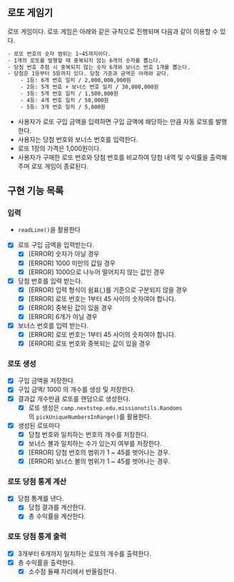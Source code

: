 ## 로또 게임기

로또 게임이다. 로또 게임은 아래와 같은 규칙으로 진행되며 다음과 같이 이용할 수 있다.

```bash
- 로또 번호의 숫자 범위는 1~45까지이다.
- 1개의 로또를 발행할 때 중복되지 않는 6개의 숫자를 뽑는다.
- 당첨 번호 추첨 시 중복되지 않는 숫자 6개와 보너스 번호 1개를 뽑는다.
- 당첨은 1등부터 5등까지 있다. 당첨 기준과 금액은 아래와 같다.
    - 1등: 6개 번호 일치 / 2,000,000,000원
    - 2등: 5개 번호 + 보너스 번호 일치 / 30,000,000원
    - 3등: 5개 번호 일치 / 1,500,000원
    - 4등: 4개 번호 일치 / 50,000원
    - 5등: 3개 번호 일치 / 5,000원
```

- 사용자가 로또 구입 금액을 입력하면 구입 금액에 해당하는 만큼 자동 로또를 발행한다.
- 사용자는 당첨 번호와 보너스 번호를 입력한다.
- 로또 1장의 가격은 1,000원이다.
- 사용자가 구매한 로또 번호와 당첨 번호를 비교하여 당첨 내역 및 수익률을 출력해주며 로또 게임이 종료된다.

## 구현 기능 목록
### 입력

- `readLine()`을 활용한다
- [x]  로또 구입 금액을 입력받는다.
    - [x]  [ERROR] 숫자가 아닐 경우
    - [x]  [ERROR] 1000 미만의 값일 경우
    - [x]  [ERROR] 1000으로 나누어 떨어지지 않는 값인 경우
- [x]  당첨 번호를 입력 받는다.
    - [x]  [ERROR] 입력 형식이 쉼표(,)를 기준으로 구분되지 않을 경우
    - [x]  [ERROR] 로또 번호는 1부터 45 사이의 숫자여야 합니다.
    - [x]  [ERROR] 중복된 값이 있을 경우
    - [x]  [ERROR] 6개가 아닐 경우
- [x]  보너스 번호를 입력 받는다.
    - [x]  [ERROR] 로또 번호는 1부터 45 사이의 숫자여야 합니다.
    - [x]  [ERROR] 로또 번호와 중복되는 값이 있을 경우

### 로또 생성

- [x]  구입 금액을 저장한다.
- [x]  구입 금액/ 1000 의 개수를 생성 및 저장한다.
- [x]  결과값 개수만큼 로또를 랜덤으로 생성한다.
    - [x]  로또 생성은 `camp.nextstep.edu.missionutils.Randoms`
      의 `pickUniqueNumbersInRange()`를 활용한다.
- [x]  생성된 로또마다
    - [x]  당첨 번호와 일치하는 번호의 개수를 저장한다.
    - [x]  보너스 볼과 일치하는 수가 있는지 여부를 저장한다.
    - [x]  [ERROR] 당첨 번호의 범위가 1 ~ 45를 벗어나는 경우.
    - [x]  [ERROR]  보너스 볼의 범위가 1 ~ 45를 벗어나는 경우.

### 로또 당첨 통계 계산

- [x]  당첨 통계를 낸다.
    - [x]  당첨 결과를 계산한다.
    - [x]  총 수익률을 계산한다.

### 로또 당첨 통계 출력

- [x]  3개부터 6개까지 일치하는 로또의 개수를 출력한다.
- [x]  총 수익률을 출력한다.
    - [x]  소수점 둘째 자리에서 반올림한다.